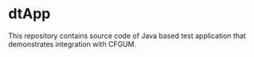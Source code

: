 # dtApp

This repository contains source code of Java based test application that demonstrates integration with CFGUM.